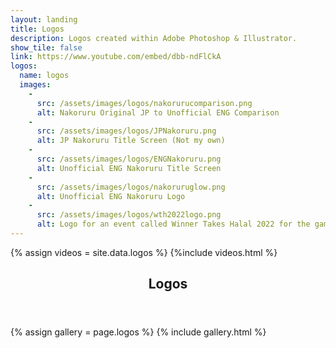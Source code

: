 ```yaml
---
layout: landing
title: Logos
description: Logos created within Adobe Photoshop & Illustrator.
show_tile: false
link: https://www.youtube.com/embed/dbb-ndFlCkA
logos:
  name: logos
  images:
    - 
      src: /assets/images/logos/nakorurucomparison.png
      alt: Nakoruru Original JP to Unofficial ENG Comparison
    - 
      src: /assets/images/logos/JPNakoruru.png
      alt: JP Nakoruru Title Screen (Not my own)
    - 
      src: /assets/images/logos/ENGNakoruru.png
      alt: Unofficial ENG Nakoruru Title Screen
    - 
      src: /assets/images/logos/nakoruruglow.png
      alt: Unofficial ENG Nakoruru Logo
    - 
      src: /assets/images/logos/wth2022logo.png
      alt: Logo for an event called Winner Takes Halal 2022 for the game club known as Halal Gaming
---
```

{% assign videos = site.data.logos %}
{%include videos.html %}

<!-- One -->
<section id="one">
    <div class="inner">
        <header class="major">
            <h1>Logos</h1>
        </header>
        {% assign gallery = page.logos %}
        {% include gallery.html %}
    </div>
</section>
